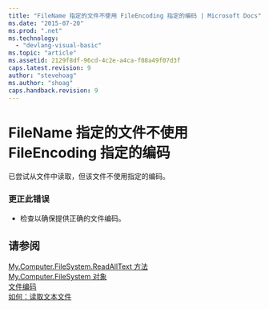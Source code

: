 ```yaml
---
title: "FileName 指定的文件不使用 FileEncoding 指定的编码 | Microsoft Docs"
ms.date: "2015-07-20"
ms.prod: ".net"
ms.technology: 
  - "devlang-visual-basic"
ms.topic: "article"
ms.assetid: 2129f8df-96cd-4c2e-a4ca-f08a49f07d3f
caps.latest.revision: 9
author: "stevehoag"
ms.author: "shoag"
caps.handback.revision: 9
---
```

# FileName 指定的文件不使用 FileEncoding 指定的编码
已尝试从文件中读取，但该文件不使用指定的编码。  
  
### 更正此错误  
  
-   检查以确保提供正确的文件编码。  
  
## 请参阅  
 [My.Computer.FileSystem.ReadAllText 方法](http://msdn.microsoft.com/zh-cn/3a7ac8be-fb1d-4087-bc65-167d6754d57f)   
 [My.Computer.FileSystem 对象](../../visual-basic/language-reference/objects/my-computer-filesystem-object.md)   
 [文件编码](../../visual-basic/developing-apps/programming/drives-directories-files/file-encodings.md)   
 [如何：读取文本文件](../../visual-basic/developing-apps/programming/drives-directories-files/how-to-read-from-text-files.md)
